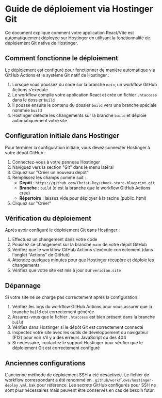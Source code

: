 # Guide de déploiement via Hostinger Git

Ce document explique comment votre application React/Vite est automatiquement déployée sur Hostinger en utilisant la fonctionnalité de déploiement Git native de Hostinger.

## Comment fonctionne le déploiement

Le déploiement est configuré pour fonctionner de manière automatique via GitHub Actions et le système Git natif de Hostinger :

1. Lorsque vous poussez du code sur la branche `main`, un workflow GitHub Actions s'exécute
2. Le workflow compile votre application React et crée un fichier `.htaccess` dans le dossier `build`
3. Il pousse ensuite le contenu du dossier `build` vers une branche spéciale nommée `build`
4. Hostinger détecte les changements sur la branche `build` et déploie automatiquement votre site

## Configuration initiale dans Hostinger

Pour terminer la configuration initiale, vous devez connecter Hostinger à votre dépôt GitHub :

1. Connectez-vous à votre panneau Hostinger
2. Naviguez vers la section "Git" dans le menu latéral
3. Cliquez sur "Créer un nouveau dépôt"
4. Remplissez les champs comme suit :
   - **Dépôt** : `https://github.com/Christ-Roy/ebook-store-blueprint.git`
   - **Branche** : `build` (c'est la branche que le workflow GitHub Actions crée)
   - **Répertoire** : laissez vide pour déployer à la racine (public_html)
5. Cliquez sur "Créer"

## Vérification du déploiement

Après avoir configuré le déploiement Git dans Hostinger :

1. Effectuez un changement dans votre code
2. Poussez ce changement sur la branche `main` de votre dépôt GitHub
3. Vérifiez que le workflow GitHub Actions s'exécute correctement (dans l'onglet "Actions" de GitHub)
4. Attendez quelques minutes pour que Hostinger récupère et déploie les changements
5. Vérifiez que votre site est mis à jour sur `veridian.site`

## Dépannage

Si votre site ne se charge pas correctement après la configuration :

1. Vérifiez les logs du workflow GitHub Actions pour vous assurer que la branche `build` est correctement générée
2. Assurez-vous que le fichier `.htaccess` est bien présent dans la branche `build`
3. Vérifiez dans Hostinger si le dépôt Git est correctement connecté
4. Inspectez votre site avec les outils de développement du navigateur (F12) pour voir s'il y a des erreurs JavaScript ou des 404
5. Si nécessaire, contactez le support Hostinger pour vérifier que le déploiement Git est correctement configuré

## Anciennes configurations

L'ancienne méthode de déploiement SSH a été désactivée. Le fichier de workflow correspondant a été renommé en `.github/workflows/hostinger-deploy.yml.bak` pour référence. Les secrets GitHub configurés pour SSH ne sont plus nécessaires mais peuvent être conservés en cas de besoin futur.
